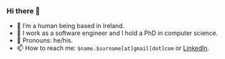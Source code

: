 ### Hi there 👋

- 🙂 I’m a human being based in Ireland.
- 👷 I work as a software engineer and I hold a PhD in computer science.
- 🤖 Pronouns: he/his.
- 📫 How to reach me: `$name.$surname[at]gmail[dot]com` or [LinkedIn](https://www.linkedin.com/in/paoloviotti/).

<!--- 🌱 I’m currently learning ...
- 👯 I’m looking to collaborate on ...
- 🤔 I’m looking for help with ...
- 💬 Ask me about ...
- ⚡ Fun fact: ...
-->
